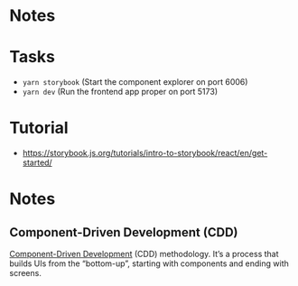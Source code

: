 # Notes

# Tasks
* `yarn storybook` (Start the component explorer on port 6006)
* `yarn dev` (Run the frontend app proper on port 5173)

# Tutorial
* https://storybook.js.org/tutorials/intro-to-storybook/react/en/get-started/

# Notes

## Component-Driven Development (CDD)
[Component-Driven Development](https://www.componentdriven.org/) (CDD) methodology. It’s a process that builds UIs from the “bottom-up”, starting with components and ending with screens.